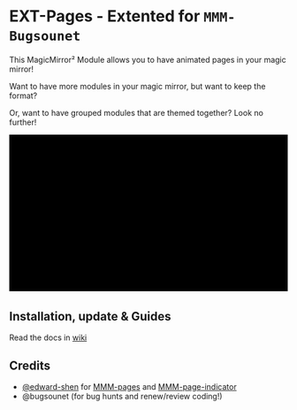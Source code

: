 # EXT-Pages - Extented for `MMM-Bugsounet`

This MagicMirror² Module allows you to have animated pages in your magic mirror!

Want to have more modules in your magic mirror, but want to keep the format?

Or, want to have grouped modules that are themed together? Look no further!

![Example](example.webp)

## Installation, update & Guides

Read the docs in [wiki](https://github.com/bugsounet/MMM-Bugsounet/wiki/EXT%E2%80%90Pages)

## Credits

* [@edward-shen](https://github.com/edward-shen) for [MMM-pages](https://github.com/edward-shen/MMM-pages) and [MMM-page-indicator](https://github.com/edward-shen/MMM-page-indicator)
* @bugsounet (for bug hunts and renew/review coding!)
